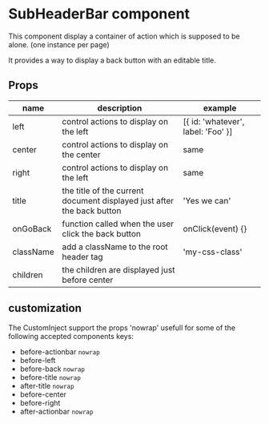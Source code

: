 # SubHeaderBar component

This component display a container of action which is supposed to be alone. (one instance per page)

It provides a way to display a back button with an editable title.

## Props

| name | description | example
| -- | -- | -- |
| left | control actions to display on the left | [{ id: 'whatever', label: 'Foo' }] |
| center | control actions to display on the center | same |
| right | control actions to display on the left | same |
| title | the title of the current document displayed just after the back button | 'Yes we can' |
| onGoBack | function called when the user click the back button | onClick(event) {} |
| className | add a className to the root header tag | 'my-css-class' |
| children | the children are displayed  just before center | <Action id="click-me" label="Run" /> |

## customization

The CustomInject support the props 'nowrap' usefull for some of the following accepted components keys:

* before-actionbar `nowrap`
* before-left
* before-back  `nowrap`
* before-title `nowrap`
* after-title `nowrap`
* before-center
* before-right
* after-actionbar `nowrap`

